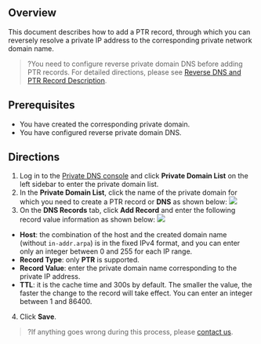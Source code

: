## Overview
This document describes how to add a PTR record, through which you can reversely resolve a private IP address to the corresponding private network domain name.
>?You need to configure reverse private domain DNS before adding PTR records. For detailed directions, please see [Reverse DNS and PTR Record Description](https://intl.cloud.tencent.com/document/product/1097/40565).

## Prerequisites
- You have created the corresponding private domain.
- You have configured reverse private domain DNS.

## Directions
1. Log in to the [Private DNS console](https://console.cloud.tencent.com/privatedns) and click **Private Domain List** on the left sidebar to enter the private domain list.
2. In the **Private Domain List**, click the name of the private domain for which you need to create a PTR record or **DNS** as shown below:
![](https://main.qcloudimg.com/raw/f9700dc38bd573a5b8e5330ae34476ae.png)
3. On the **DNS Records** tab, click **Add Record** and enter the following record value information as shown below:
![](https://main.qcloudimg.com/raw/cf6ae77c344e326a4a00919a8d44104b.png)
 - **Host**: the combination of the host and the created domain name (without `in-addr.arpa`) is in the fixed IPv4 format, and you can enter only an integer between 0 and 255 for each IP range.
 - **Record Type**: only **PTR** is supported.
 - **Record Value**: enter the private domain name corresponding to the private IP address.
 - **TTL**: it is the cache time and 300s by default. The smaller the value, the faster the change to the record will take effect. You can enter an integer between 1 and 86400.
4. Click **Save**.

>?If anything goes wrong during this process, please [contact us](https://intl.cloud.tencent.com/contact-sales).



